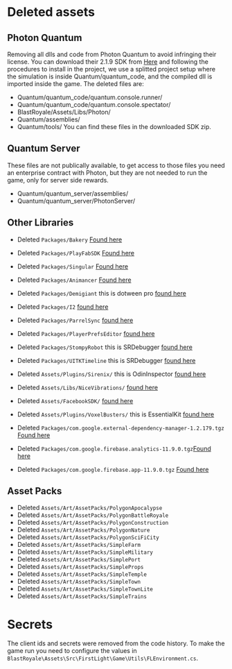 # Deleted assets 
## Photon Quantum
Removing all dlls and code from Photon Quantum to avoid infringing their license.
You can download their 2.1.9 SDK from [Here](https://doc.photonengine.com/quantum/v2/getting-started/initial-setup) and following the procedures to install in the project, we use a splitted project setup where the simulation is inside Quantum/quantum_code, and the compiled dll is imported inside the game. 
The deleted files are:
- Quantum/quantum_code/quantum.console.runner/ 
- Quantum/quantum_code/quantum.console.spectator/
- BlastRoyale/Assets/Libs/Photon/ 
- Quantum/assemblies/
- Quantum/tools/
You can find these files in the downloaded SDK zip.

## Quantum Server
These files are not publically available, to get access to those files you need an enterprise contract with Photon, but they are not needed to run the game, only for server side rewards.
- Quantum/quantum_server/assemblies/
- Quantum/quantum_server/PhotonServer/

## Other Libraries
- Deleted `Packages/Bakery` [Found here](https://assetstore.unity.com/packages/tools/level-design/bakery-gpu-lightmapper-122218?srsltid=AfmBOoo9yjg3KLJ_5y1Wk1FEzcDQbVZz9RqV0ytUqFpTB-XKpDHR3-fa)

- Deleted `Packages/PlayFabSDK` [Found here](https://github.com/PlayFab/UnitySDK?tab=readme-ov-file)
- Deleted `Packages/Singular` [Found here](https://support.singular.net/hc/en-us/articles/360037635452-Unity-Package-Manager-SDK-Integration-Guide)
- Deleted `Packages/Animancer` [Found here](https://assetstore.unity.com/packages/tools/animation/animancer-lite-v8-293524?srsltid=AfmBOora_hyqDuz-QbZMr2Y-IU2BZsJ_DrHGQ7Sb-gSPFEKaNtS3t_40)
- Deleted `Packages/Demigiant` this is dotween pro [found here](https://assetstore.unity.com/packages/tools/visual-scripting/dotween-pro-32416?srsltid=AfmBOor0iugY0Lu9K_kygDnVYCosuSeU9-iG4zEbYHzZvZFt9CK-rBNd) 
- Deleted `Packages/I2` [found here](https://assetstore.unity.com/packages/tools/localization/i2-localization-14884) 
- Deleted `Packages/ParrelSync` [found here](https://github.com/VeriorPies/ParrelSync) 
- Deleted `Packages/PlayerPrefsEditor` [found here](https://assetstore.unity.com/packages/tools/utilities/playerprefs-editor-167903?srsltid=AfmBOopTFSrfYJhwN2uNTPfeujje_U1_jXgmrQ9u-j_rCO88RUxz8BqN) 
- Deleted `Packages/StompyRobot` this is SRDebugger [found here](https://assetstore.unity.com/packages/tools/gui/srdebugger-console-tools-on-device-27688?srsltid=AfmBOopnrU9rk0RX-tRqfz1to-E1PMbJ8lbj2enTlv6gL6R9HEN_D5Oq) 
- Deleted `Packages/UITKTimeline` this is SRDebugger [found here](https://github.com/mihakrajnc/UITTimeline) 
- Deleted `Assets/Plugins/Sirenix/` this is OdinInspector [found here](https://odininspector.com/) 
- Deleted `Assets/Libs/NiceVibrations/` [found here](https://github.com/Lofelt/NiceVibrations) 
- Deleted `Assets/FacebookSDK/` [found here](https://developers.facebook.com/docs/unity/) 
- Deleted `Assets/Plugins/VoxelBusters/` this is EssentialKit [found here](https://assetstore.unity.com/packages/tools/integration/essential-kit-v3-iap-leaderboards-cloud-save-notifications-galle-301752?aid=1100lK2e) 

- Deleted `Packages/com.google.external-dependency-manager-1.2.179.tgz` [Found here](https://developers.google.com/unity/archive)
- Deleted `Packages/com.google.firebase.analytics-11.9.0.tgz`[Found here](https://developers.google.com/unity/archive)
- Deleted `Packages/com.google.firebase.app-11.9.0.tgz` [Found here](https://developers.google.com/unity/archive)

## Asset Packs
- Deleted `Assets/Art/AssetPacks/PolygonApocalypse`
- Deleted `Assets/Art/AssetPacks/PolygonBattleRoyale`
- Deleted `Assets/Art/AssetPacks/PolygonConstruction`
- Deleted `Assets/Art/AssetPacks/PolygonNature`
- Deleted `Assets/Art/AssetPacks/PolygonSciFiCity`
- Deleted `Assets/Art/AssetPacks/SimpleFarm`
- Deleted `Assets/Art/AssetPacks/SimpleMilitary`
- Deleted `Assets/Art/AssetPacks/SimplePort`
- Deleted `Assets/Art/AssetPacks/SimpleProps`
- Deleted `Assets/Art/AssetPacks/SimpleTemple`
- Deleted `Assets/Art/AssetPacks/SimpleTown`
- Deleted `Assets/Art/AssetPacks/SimpleTownLite`
- Deleted `Assets/Art/AssetPacks/SimpleTrains`

# Secrets

The client ids and secrets were removed from the code history. To make the game run you need to configure the values in `BlastRoyale\Assets\Src\FirstLight\Game\Utils\FLEnvironment.cs`.
